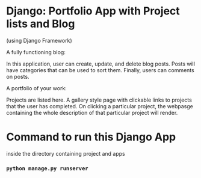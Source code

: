 # Django: Portfolio App with Project lists and Blog
(using Django Framework)

A fully functioning blog: 

In this application, user can create, update, and delete blog posts. Posts will have categories that can be used to sort them. Finally, users can comments on posts.

A portfolio of your work: 

Projects are listed here. A gallery style page with clickable links to projects that the user has completed. On clicking a particular project, the webpasge containing the whole description of that particular project will render.

# Command to run this Django App 
inside the directory containing project and apps
### `python manage.py runserver`
